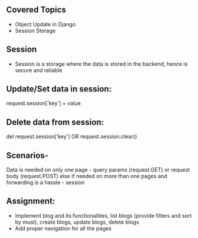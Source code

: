 ## Covered Topics
- Object Update in Django
- Session Storage

## Session
- Session is a storage where the data is stored in the backend, hence is secure and reliable


## Update/Set data in session:
request.session['key'] = value


## Delete data from session:
del request.session['key']
 OR 
request.session.clear()


## Scenarios-
Data is needed on only one page - query params (request.GET) or request body (request.POST)
else if needed on more than one pages and forwarding is a hassle - session


## Assignment:
- Implement blog and its functionalities, list blogs (provide filters and sort by must), create blogs, update blogs, delete blogs
- Add proper navigation for all the pages
